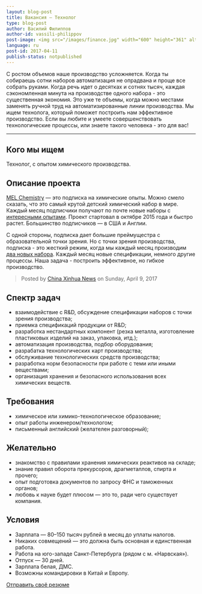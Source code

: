 ```yaml
---
layout: blog-post
title: Вакансия – Технолог
type: blog-post
author: Василий Филиппов
author-id: vassili-philippov
post-image: <img src="/images/finance.jpg" width="600" height="361" alt="Финансист">
language: ru
post-id: 2017-04-11
publish-status: notpublished
---
```

С ростом объемов наше производство усложняется. Когда ты собираешь сотни наборов автоматизация не опрадвана и проще все собрать руками. Когда речь идет о десятках и сотнях тысяч, каждая сэкономленная минута на производстве одного набора - это существенная экономия. Это уже те объемы, когда можно местами заменять ручной труд на автоматизированные линии производства. Мы ищем технолога, который поможет построить нам эффективное производство. Если вы любите и умеете совершенствовать технологические процессы, или знаете такого человека - это для вас!
<!-- more -->

---

## Кого мы ищем

Технолог, с опытом химического производства.

## Описание проекта

<a href="https://melscience.com/">MEL Chemistry</a> — это подписка на химические опыты. Можно смело сказать, что это самый крутой детский химический набор в мире. Каждый месяц подписчики получают по почте новые наборы с <a href="https://melscience.com/ru/experiments/">интересными опытами</a>. Проект стартовал в октябре 2015 года и быстро растет. Большинство подписчиков — в США и Англии. 

С одной стороны, подписка дает большие преймущестра с образовательной точки зрения. Но с точки зрения производства, подписка - это жесткий режим, когда мы каждый месяц производим <a href="https://melscience.com/ru/chemistry-sets/">два новых набора</a>. Каждый месяц новые спецификации, немного другие процессы. Наша задача - построить эффективное, но гибкое производство.

<div id="fb-root"></div>
<script>(function(d, s, id) {
  var js, fjs = d.getElementsByTagName(s)[0];
  if (d.getElementById(id)) return;
  js = d.createElement(s); js.id = id;
  js.src = "//connect.facebook.net/en_US/sdk.js#xfbml=1&version=v2.8&appId=1481532965501784";
  fjs.parentNode.insertBefore(js, fjs);
}(document, 'script', 'facebook-jssdk'));</script>

<div class="fb-video" data-href="https://www.facebook.com/XinhuaNewsAgency.th/videos/1900496140166399/" data-width="600" data-show-text="false"><blockquote cite="https://www.facebook.com/XinhuaNewsAgency.th/videos/1900496140166399/" class="fb-xfbml-parse-ignore"><a href="https://www.facebook.com/XinhuaNewsAgency.th/videos/1900496140166399/"></a><p>
</p>Posted by <a href="https://www.facebook.com/XinhuaNewsAgency.th/">China Xinhua News</a> on Sunday, April 9, 2017</blockquote></div>

## Спектр задач
* взаимодействие с R&D, обсуждение спецификации наборов с точки зрения производства;
* приемка спецификаций продукции от R&D;
* разработка нестандартных компонент (резка металла, изготовление пластиковых изделий на заказ, упаковка, итд.);
* автоматизация производства, подбор оборудования;
* разрабатка технологических карт производства;
* обслуживание технологических средств производства;
* разработка норм безопасности при работе с теми или иными веществами;
* организация хранения и безопасного использования всех химических веществ.

## Требования
* химическое или химико-технологическое образование;
* опыт работы инженером/технологом;
* письменный английский (желателен разговорный);

## Желательно
* знакомство с правилами хранения химических реактивов на складе;
* знание правил оборота прекурсоров, драгметаллов, спирта и прочего;
* опыт подготовка документов по запросу ФНС и таможенных органов;
* любовь к науке будет плюсом — это то, ради чего существует компания.

## Условия
* Зарплата — 80–150 тысяч рублей в месяц до уплаты налогов.
* Никаких совмещений — это должна быть основная и единственная работа.
* Работа на юго-западе Санкт-Петербурга (рядом с м. «Нарвская»).
* Отпуск — 30 дней.
* Зарплата белая, ДМС.
* Возможны командировки в Китай и Европу.

<a class="btn btn-primary btn-lg active" href="mailto:vassili@melscience.com" role="button">Отправить своё резюме</a>
